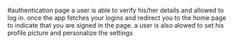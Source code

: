#authentication page
a user is able to verify his/her details and allowed to log in.
once the app fetches your logins and redirect you to the home page to indicate that you are signed in the page.
a user is also alowed to set his profile picture and personalize the settings
